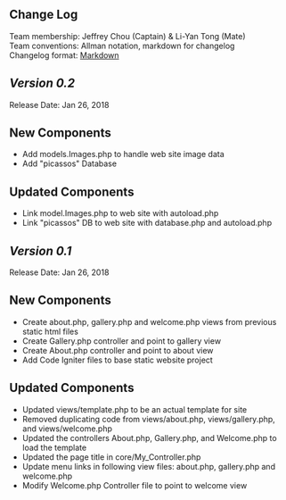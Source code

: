## Change Log

Team membership:  Jeffrey Chou (Captain) & Li-Yan Tong (Mate)  
Team conventions: Allman notation, markdown for changelog  
Changelog format: [Markdown](https://github.com/adam-p/markdown-here/wiki/Markdown-Cheatsheet) 

## *Version 0.2*

Release Date: Jan 26, 2018

## New Components
- Add models.Images.php to handle web site image data
- Add "picassos" Database
    
## Updated Components
- Link model.Images.php to web site with autoload.php
- Link "picassos" DB to web site with database.php and autoload.php

## *Version 0.1*

Release Date: Jan 26, 2018

## New Components
- Create about.php, gallery.php and welcome.php views from previous static html files
- Create Gallery.php controller and point to gallery view
- Create About.php controller and point to about view
- Add Code Igniter files to base static website project
    
## Updated Components
- Updated views/template.php to be an actual template for site
- Removed duplicating code from views/about.php, views/gallery.php, and views/welcome.php
- Updated the controllers About.php, Gallery.php, and Welcome.php to load the template
- Updated the page title in core/My_Controller.php
- Update menu links in following view files: about.php, gallery.php and welcome.php
- Modify Welcome.php Controller file to point to welcome view